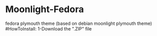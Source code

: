 # Moonlight-Fedora
fedora plymouth theme (based on debian moonlight plymouth theme)
#HowToInstall:
1-Download the ".ZIP" file
